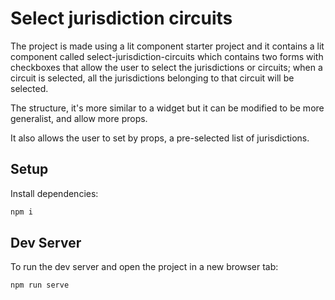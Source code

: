 # Select jurisdiction circuits

The project is made using a lit component starter project and it contains a lit component called select-jurisdiction-circuits which contains two forms with checkboxes that allow the user to select the jurisdictions or circuits; when a circuit is selected, all the jurisdictions belonging to that circuit will be selected.

The structure, it's more similar to a widget but it can be modified to be more generalist, and allow more props.

It also allows the user to set by props, a pre-selected list of jurisdictions.

## Setup

Install dependencies:

```bash
npm i
```

## Dev Server

To run the dev server and open the project in a new browser tab:

```bash
npm run serve
```


